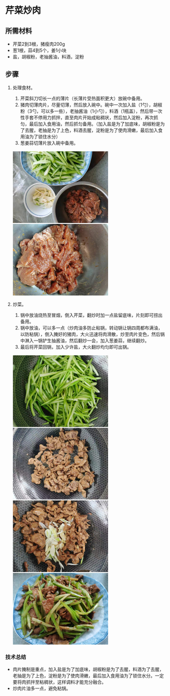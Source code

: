 # 芹菜炒肉

## 所需材料

* 芹菜2到3根，猪瘦肉200g
* 葱1根，蒜4到5个，姜1小块
* 盐，胡椒粉，老抽酱油，料酒，淀粉

## 步骤

1. 处理食材。
    1. 芹菜斜刀切长一点的薄片（长薄片受热面积更大）放碗中备用。
    1. 猪肉切薄肉片，尽量切薄，然后放入碗中。碗中一次加入盐（1勺），胡椒粉（3勺，可以多一些），老抽酱油（1小勺），料酒（1瓶盖），然后带一次性手套不停用力抓拌，直至肉片开始成粘稠状，然后加入淀粉，再次抓匀，最后加入食用油，然后抓匀备用。（加入盐是为了加底味，胡椒粉是为了去腥，老抽是为了上色，料酒去腥，淀粉是为了使肉滑嫩，最后加入食用油为了锁住水分）
    1. 葱姜蒜切薄片放入碗中备用。

    <br />
    <img src="../img/celery_pork1.jpeg" width="300" />
    <img src="../img/celery_pork2.jpeg" width="300" />

2. 炒菜。
    1. 锅中放油烧热至冒烟，倒入芹菜，翻炒时加一点盐留底味，片刻即可捞出备用。
    2. 锅中放油，可以多一点（炒肉油多防止粘锅，转动锅让锅四周都布满油，以防粘锅），倒入腌好的猪肉，大火迅速将肉滑散，炒至肉片变色，然后锅中淋入一锅铲生抽酱油，然后翻炒一会，加入葱姜蒜，继续翻炒。
    3. 最后将芹菜回锅，加入少许盐，大火翻炒均匀即可出锅。

    <br />
    <img src="../img/celery_pork3.jpeg" width="300" />
    <img src="../img/celery_pork4.jpeg" width="300" />
    <img src="../img/celery_pork5.jpeg" width="300" />
    <img src="../img/celery_pork6.jpeg" width="300" />

### 技术总结

* 肉片腌制是重点，加入盐是为了加底味，胡椒粉是为了去腥，料酒为了去腥，老抽是为了上色，淀粉是为了使肉滑嫩，最后加入食用油为了锁住水分。一定要将肉抓拌至粘稠状，这样调料才能充分融合。
* 炒肉片油多一点，避免粘锅。
